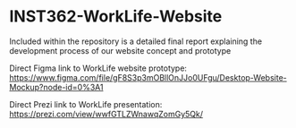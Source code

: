 # INST362-WorkLife-Website
Included within the repository is a detailed final report explaining the development process of our website concept and prototype

Direct Figma link to WorkLife website prototype: https://www.figma.com/file/gF8S3p3mOBllOnJJo0UFgu/Desktop-Website-Mockup?node-id=0%3A1

Direct Prezi link to WorkLife presentation: https://prezi.com/view/wwfGTLZWnawqZomGy5Qk/
